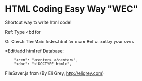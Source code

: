 # HTML Coding Easy Way "WEC"

Shortcut way to write html code!

Ref:
Type <bd for <body> </body>

Or Check The Main Index.html for more Ref or set by your own.

*Edit/add html ref Database:

        "<cen": "<center> </center>",
        "<doc": "<!DOCTYPE html>",
        
        
        
FileSaver.js from        (By Eli Grey, http://eligrey.com) 
